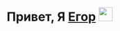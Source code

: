 <h1 align="center">Привет, Я <a href="https://klin.hh.ru/resume/7ba36f47ff064c78290039ed1f556139657259" target="_blank">Егор</a> 
<img src="https://github.com/blackcater/blackcater/raw/main/images/Hi.gif" height="32"/></h1>

